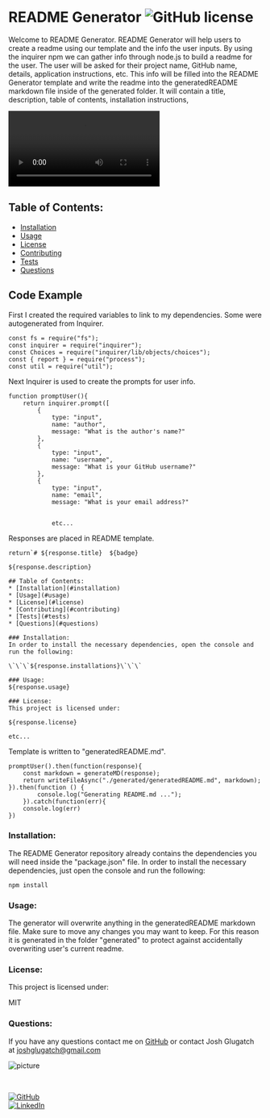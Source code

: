 # README Generator  ![GitHub license](https://img.shields.io/github/license/Naereen/StrapDown.js.svg)
Welcome to README Generator. README Generator will help users to create a readme using our template and the info the user inputs.
By using the inquirer npm we can gather info through node.js to build a readme for the user. The user will be asked for their project name, GitHub name, details, application instructions, etc. This info will be filled into the README Generator template and write the readme into the generatedREADME markdown file inside of the generated folder. It will contain a title, description, table of contents, installation instructions,

![demo](READMEgenerator.mp4)



## Table of Contents:
* [Installation](#installation)
* [Usage](#usage)
* [License](#license)
* [Contributing](#contributing)
* [Tests](#tests)
* [Questions](#questions)

## Code Example
First I created the required variables to link to my dependencies. Some were autogenerated from Inquirer.
```
const fs = require("fs");
const inquirer = require("inquirer");
const Choices = require("inquirer/lib/objects/choices");
const { report } = require("process");
const util = require("util");
```

Next Inquirer is used to create the prompts for user info.
```
function promptUser(){
    return inquirer.prompt([
        {
            type: "input",
            name: "author",
            message: "What is the author's name?"
        },
        {
            type: "input",
            name: "username",
            message: "What is your GitHub username?"
        },
        {
            type: "input",
            name: "email",
            message: "What is your email address?"


            etc...
```
Responses are placed in README template.
```
return`# ${response.title}  ${badge}

${response.description}

## Table of Contents:
* [Installation](#installation)
* [Usage](#usage)
* [License](#license)
* [Contributing](#contributing)
* [Tests](#tests)
* [Questions](#questions)

### Installation:
In order to install the necessary dependencies, open the console and run the following:

\`\`\`${response.installations}\`\`\`

### Usage:
${response.usage}

### License:
This project is licensed under:

${response.license}

etc...
```

Template is written to "generatedREADME.md".
```
promptUser().then(function(response){
    const markdown = generateMD(response);
    return writeFileAsync("./generated/generatedREADME.md", markdown);
}).then(function () {
        console.log("Generating README.md ...");
    }).catch(function(err){
    console.log(err)
})

```


### Installation:
The README Generator repository already contains the dependencies you will need inside the "package.json" file.
In order to install the necessary dependencies, just open the console and run the following:

```npm install```

### Usage:
The generator will overwrite anything in the generatedREADME markdown file. Make sure to move any changes you may want to keep. For this reason it is generated in the folder "generated" to protect against accidentally overwriting user's current readme.

### License:
This project is licensed under:

MIT

### Questions:
If you have any questions contact me on [GitHub](https://github.com/joshglugatch) or contact 
Josh Glugatch at joshglugatch@gmail.com

![picture](https://github.com/joshglugatch.png?size=80)

<br>

[![GitHub](https://img.shields.io/badge/github-%23100000.svg?&style=for-the-badge&logo=github&logoColor=white)](https://github.com/joshglugatch)
<br>
[![LinkedIn](https://img.shields.io/badge/linkedin-%230077B5.svg?&style=for-the-badge&logo=linkedin&logoColor=white)](www.linkedin.com/in/joshua-glugatch)